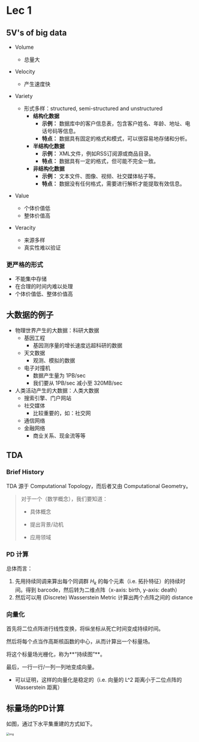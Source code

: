 # Lec 1

## 5V's of big data

- Volume
  - 总量大
- Velocity
  - 产生速度快
- Variety
  - 形式多样：structured, semi-structured and unstructured
    - **结构化数据**
      - **示例：** 数据库中的客户信息表，包含客户姓名、年龄、地址、电话号码等信息。
      - **特点：** 数据具有固定的格式和模式，可以很容易地存储和分析。
    - **半结构化数据**
      - **示例：** XML文件，例如RSS订阅源或商品目录。
      - **特点：** 数据具有一定的格式，但可能不完全一致。
    - **非结构化数据**
      - **示例：** 文本文件、图像、视频、社交媒体帖子等。
      - **特点：** 数据没有任何格式，需要进行解析才能提取有效信息。

- Value
  - 个体价值低
  - 整体价值高
- Veracity
  - 来源多样
  - 真实性难以验证

### 更严格的形式

- 不能集中存储
- 在合理的时间内难以处理
- 个体价值低、整体价值高

## 大数据的例子

- 物理世界产生的大数据：科研大数据
  - 基因工程
    - 基因测序量的增长速度远超科研的数据
  - 天文数据
    - 观测、模拟的数据
  - 电子对撞机
    - 数据产生量为 1PB/sec
    - 我们要从 1PB/sec 减小至 320MB/sec
- 人类活动产生的大数据：人类大数据
  - 搜索引擎、门户网站
  - 社交媒体
    - 比较重要的，如：社交网
  - 通信网络
  - 金融网络
    - 商业关系、现金流等等

## TDA

### Brief History

TDA 源于 Computational Topology，而后者又由 Computational Geometry。

> 对于一个（数学概念），我们要知道：
>
> - 具体概念
> - 提出背景/动机
>
> - 应用领域

### PD 计算

总体而言：

1. 先用持续同调来算出每个同调群 $H_k$ 的每个元素（i.e. 拓扑特征）的持续时间。得到 barcode，然后转为二维点阵（x-axis: birth, y-axis: death）
2. 然后可以用 (Discrete) Wasserstein Metric 计算出两个点阵之间的 distance

### 向量化

首先将二位点阵进行线性变换，将纵坐标从死亡时间变成持续时间。

然后将每个点当作高斯核函数的中心，从而计算出一个标量场。

将这个标量场光栅化，称为**“持续图”**。

最后，一行一行/一列一列地变成向量。

- 可以证明，这样的向量化是稳定的（i.e. 向量的 L^2 距离小于二位点阵的 Wasserstein 距离）

## 标量场的PD计算

如图，通过下水平集重建的方式如下。

<img src="https://www.researchgate.net/profile/Brittany-Fasy/publication/260107617/figure/fig8/AS:668506240598034@1536395716800/We-plot-the-persistence-diagram-corresponding-to-the-upper-level-set-filtration-of-the.png" alt="img" style="zoom:50%;" />


